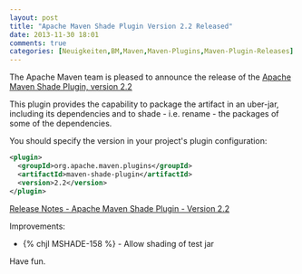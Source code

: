 ```yaml
---
layout: post
title: "Apache Maven Shade Plugin Version 2.2 Released"
date: 2013-11-30 18:01
comments: true
categories: [Neuigkeiten,BM,Maven,Maven-Plugins,Maven-Plugin-Releases]
---
```

The Apache Maven team is pleased to announce the release of the 
[Apache Maven Shade Plugin, version 2.2](http://maven.apache.org/plugins/maven-shade-plugin/)

This plugin provides the capability to package the artifact in an
uber-jar, including its dependencies and to shade - i.e. rename - the
packages of some of the dependencies.

<!-- more -->

You should specify the version in your project's plugin configuration:

``` xml
<plugin>
  <groupId>org.apache.maven.plugins</groupId>
  <artifactId>maven-shade-plugin</artifactId>
  <version>2.2</version>
</plugin>
```

[Release Notes - Apache Maven Shade Plugin - Version 2.2](http://jira.codehaus.org/secure/ReleaseNote.jspa?projectId=11540&version=18768)

Improvements:

 * {% chjl MSHADE-158 %} - Allow shading of test jar

Have fun.
